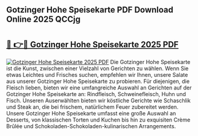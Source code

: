 ## Gotzinger Hohe Speisekarte PDF Download Online 2025 QCCjg

# <h2><a href="http://gcbson.nevu.top/?p=Gotzinger+Hohe+Speisekarte">🔗 👉🔴 Gotzinger Hohe Speisekarte 2025 PDF</a></h2>

[![Gotzinger Hohe Speisekarte 2025 PDF](https://i.imgur.com/dBaPXMq.png)](http://gcbson.nevu.top/?p=Gotzinger+Hohe+Speisekarte)
Die Gotzinger Hohe Speisekarte ist die Kunst, zwischen einer Vielzahl von Gerichten zu wählen. Wenn Sie etwas Leichtes und Frisches suchen, empfehlen wir Ihnen, unsere Salate aus unserer Gotzinger Hohe Speisekarte zu probieren. Für diejenigen, die Fleisch lieben, bieten wir eine umfangreiche Auswahl an Gerichten auf der Gotzinger Hohe Speisekarte an: Rindfleisch, Schweinefleisch, Huhn und Fisch. Unseren Auserwählten bieten wir köstliche Gerichte wie Schaschlik und Steak an, die bei frischem, natürlichem Feuer zubereitet werden. Unsere Gotzinger Hohe Speisekarte umfasst eine große Auswahl an Desserts, von klassischen Torten und Kuchen bis hin zu exquisiten Crème Brûlée und Schokoladen-Schokoladen-kulinarischen Arrangements.
